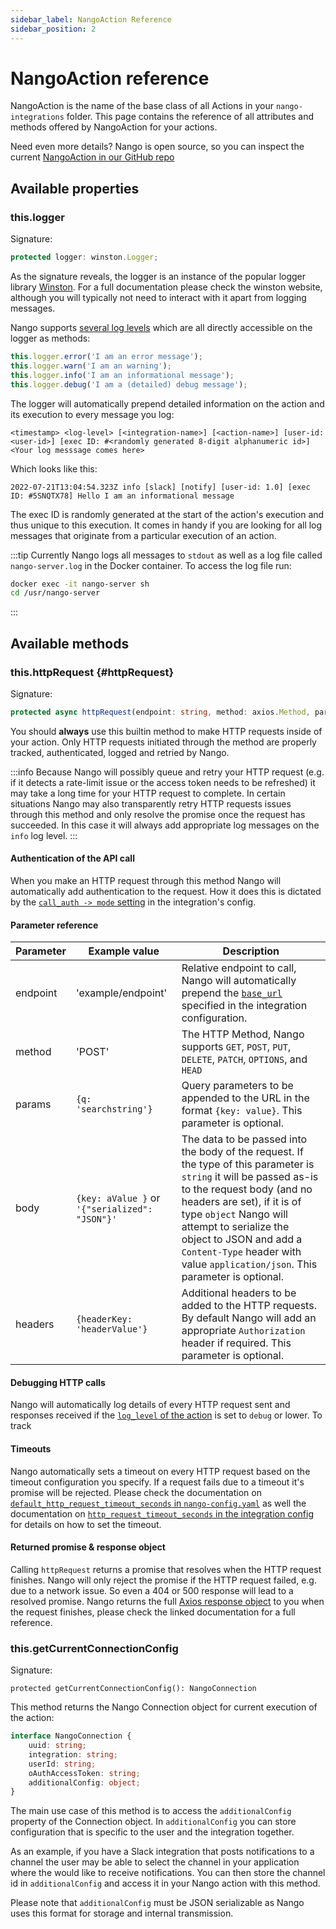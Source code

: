 ```yaml
---
sidebar_label: NangoAction Reference
sidebar_position: 2
---
```


# NangoAction reference

NangoAction is the name of the base class of all Actions in your `nango-integrations` folder. This page contains the reference of all attributes and methods offered by NangoAction for your actions.

Need even more details? Nango is open source, so you can inspect the current [NangoAction in our GitHub repo](https://github.com/NangoHQ/nango/blob/main/packages/action/lib/action.ts)

## Available properties

### this.logger
Signature:
```ts
protected logger: winston.Logger;
```

As the signature reveals, the logger is an instance of the popular logger library [Winston](https://github.com/winstonjs/winston). For a full documentation please check the winston website, although you will typically not need to interact with it apart from logging messages.

Nango supports [several log levels](config-reference.md#logLevels) which are all directly accessible on the logger as methods:
```ts
this.logger.error('I am an error message');
this.logger.warn('I am an warning');
this.logger.info('I am an informational message');
this.logger.debug('I am a (detailed) debug message');
```

The logger will automatically prepend detailed information on the action and its execution to every message you log:
```
<timestamp> <log-level> [<integration-name>] [<action-name>] [user-id: <user-id>] [exec ID: #<randomly generated 8-digit alphanumeric id>] <Your log messsage comes here>
```

Which looks like this:
```
2022-07-21T13:04:54.323Z info [slack] [notify] [user-id: 1.0] [exec ID: #5SNQTX78] Hello I am an informational message
```

The exec ID is randomly generated at the start of the action's execution and thus unique to this execution. It comes in handy if you are looking for all log messages that originate from a particular execution of an action.

:::tip
Currently Nango logs all messages to `stdout` as well as a log file called `nango-server.log` in the Docker container. To access the log file run:
```bash
docker exec -it nango-server sh
cd /usr/nango-server
```
:::

## Available methods

### this.httpRequest {#httpRequest}
Signature:
```ts
protected async httpRequest(endpoint: string, method: axios.Method, params?: axios.HttpParams, body?: any, headers?: axios.HttpHeader): Promise<AxiosResponse>
```

You should **always** use this builtin method to make HTTP requests inside of your action. Only HTTP requests initiated through the method are properly tracked, authenticated, logged and retried by Nango.

:::info
Because Nango will possibly queue and retry your HTTP request (e.g. if it detects a rate-limit issue or the access token needs to be refreshed) it may take a long time for your HTTP request to complete. In certain situations Nango may also transparently retry HTTP requests issues through this method and only resolve the promise once the request has succeeded. In this case it will always add appropriate log messages on the `info` log level.
:::

#### Authentication of the API call
When you make an HTTP request through this method Nango will automatically add authentication to the request. How it does this is dictated by the [`call_auth -> mode` setting](config-reference.md#integrationsYaml) in the integration's config.

#### Parameter reference
| Parameter | Example value | Description |
|---|---|---|
| endpoint | 'example/endpoint' | Relative endpoint to call, Nango will automatically prepend the [`base_url`](config-reference.md#integrationsYaml) specified in the integration configuration.|
| method | 'POST' | The HTTP Method, Nango supports `GET`, `POST`, `PUT`, `DELETE`, `PATCH`, `OPTIONS`, and `HEAD` |
| params | `{q: 'searchstring'}` | Query parameters to be appended to the URL in the format `{key: value}`. This parameter is optional. |
| body | `{key: aValue }` or `'{"serialized": "JSON"}'` | The data to be passed into the body of the request. If the type of this parameter is `string` it will be passed as-is to the request body (and no headers are set), if it is of type `object` Nango will attempt to serialize the object to JSON and add a `Content-Type` header with value `application/json`. This parameter is optional. |
| headers | `{headerKey: 'headerValue'}` | Additional headers to be added to the HTTP requests. By default Nango will add an appropriate `Authorization` header if required. This parameter is optional.|

#### Debugging HTTP calls
Nango will automatically log details of every HTTP request sent and responses received if the [`log_level` of the action](config-reference.md#integrationsYaml) is set to `debug` or lower. To track 

#### Timeouts
Nango automatically sets a timeout on every HTTP request based on the timeout configuration you specify. If a request fails due to a timeout it's promise will be rejected. Please check the documentation on [`default_http_request_timeout_seconds` in `nango-config.yaml`](config-reference.md#nangoConfigYaml) as well the documentation on [`http_request_timeout_seconds` in the integration config](config-reference.md#integrationsYaml) for details on how to set the timeout.

#### Returned promise & response object
Calling `httpRequest` returns a promise that resolves when the HTTP request finishes. Nango will only reject the promise if the HTTP request failed, e.g. due to a network issue. So even a 404 or 500 response will lead to a resolved promise.
Nango returns the full [Axios response object](https://axios-http.com/docs/res_schema) to you when the request finishes, please check the linked documentation for a full reference.


### this.getCurrentConnectionConfig
Signature:
```
protected getCurrentConnectionConfig(): NangoConnection
```

This method returns the Nango Connection object for current execution of the action:
```ts
interface NangoConnection {
    uuid: string;
    integration: string;
    userId: string;
    oAuthAccessToken: string;
    additionalConfig: object;
}
```

The main use case of this method is to access the `additionalConfig` property of the Connection object. In `additionalConfig` you can store configuration that is specific to the user and the integration together.

As an example, if you have a Slack integration that posts notifications to a channel the user may be able to select the channel in your application where the would like to receive notifications. You can then store the channel id in `additionalConfig` and access it in your Nango action with this method.

Please note that `additionalConfig` must be JSON serializable as Nango uses this format for storage and internal transmission.
